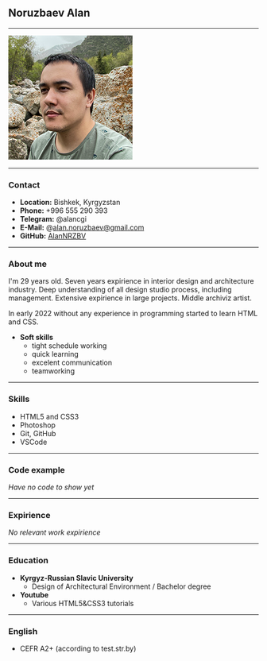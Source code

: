 ## Noruzbaev Alan
***
![profilePicture](img/profile-picture.png "Profile Picture")
***
### Contact
* **Location:** Bishkek, Kyrgyzstan 
* **Phone:** +996 555 290 393 
* **Telegram:** @alancgi 
* **E-Mail:** @alan.noruzbaev@gmail.com
* **GitHub:** [AlanNRZBV](https://github.com/AlanNRZBV "GitHub link")
***
### About me
I'm 29 years old. Seven years expirience in interior design and     architecture industry. Deep understanding of all design studio process, including management. Extensive expirience in large projects. Middle archiviz artist.

In early 2022 without any experience in programming started to learn HTML and CSS. 
* **Soft skills**
    * tight schedule working
    * quick learning
    * excelent communication
    * teamworking
***
### Skills
* HTML5 and CSS3
* Photoshop
* Git, GitHub
* VSCode
***
### Code example 
*Have no code to show yet*
***
### Expirience
*No relevant work expirience*
***
### Education
* **Kyrgyz-Russian Slavic University**
    * Design of Architectural Environment / Bachelor degree
* **Youtube**
    * Various HTML5&CSS3 tutorials
***
### English
* CEFR A2+ (according to test.str.by)